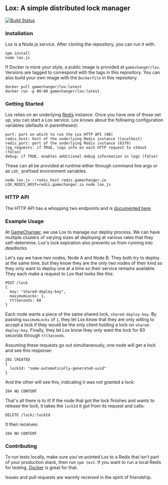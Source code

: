 ## Lox: A simple distributed lock manager

[![Build Status](https://travis-ci.org/gamechanger/lox.svg?branch=master)](https://travis-ci.org/gamechanger/lox)

### Installation

Lox is a Node.js service. After cloning the repository, you can run it with:

```
npm install
node lox.js
```

If Docker is more your style, a public image is provided at `gamechanger/lox`. Versions are tagged to correspond with the tags in this repository. You can also build your own image with the `Dockerfile` in this repository.

```
docker pull gamechanger/lox:latest
docker run -p 80:80 gamechanger/lox:latest
```

### Getting Started

Lox relies on an underlying [Redis](http://redis.io/) instance. Once you have one of those set up, you can start a Lox service. Lox knows about the following configuration variables (defaults in parentheses):

```
port: port on which to run the Lox HTTP API (80)
redis_host: host of the underlying Redis instance (localhost)
redis_port: port of the underlying Redis instance (6379)
log_requests: if TRUE, logs info on each HTTP request to stdout (false)
debug: if TRUE, enables additional debug information in logs (false)
```

These can all be provided at runtime either through command line args or as `LOX_` prefixed environment variables.

```
node lox.js --redis_host redis.gamechanger.io
LOX_REDIS_HOST=redis.gamechanger.io node lox.js
```

### HTTP API

The HTTP API has a whopping two endpoints and is [documented here](http://gamechanger.github.io/lox/docs/api.html).

### Example Usage

At [GameChanger](http://gc.com), we use Lox to manage our deploy process. We can have multiple clusters of varying sizes all deploying at various rates that they self-determine. Lox's lock expiration also prevents us from running into deadlocks.

Let's say we have two nodes, Node A and Node B. They both try to deploy at the same time, but they know they are the only two nodes of their kind so they only want to deploy one at a time so their service remains available. They each make a request to Lox that looks like this:

```
POST /lock
{
  key: "shared-deploy-key",
  maximumLocks: 1,
  ttlSeconds: 60
}
```

Each node wants a piece of the same shared lock, `shared-deploy-key`. By passing `maximumLocks` of `1`, they let Lox know that they are only willing to accept a lock if they would be the only client holding a lock on `shared-deploy-key`. Finally, they let Lox know they only want the lock for 60 seconds through `ttlSeconds`.

Assuming these requests go out simultaneously, one node will get a lock and see this response:

```
201 CREATED
{
  lockId: "some-automatically-generated-uuid"
}
```

And the other will see this, indicating it was not granted a lock:

```
204 NO CONTENT
```

That's all there is to it! If the node that got the lock finishes and wants to release the lock, it takes the `lockId` it got from its request and calls:

```
DELETE /lock/:lockId
```

It then receives:

```
204 NO CONTENT
```

### Contributing

To run tests locally, make sure you've pointed Lox to a Redis that isn't part of your production stack, then run `npm test`. If you want to run a local Redis for testing, [Docker](http://docker.io) is great for that.

Issues and pull requests are warmly received in the spirit of friendship.
